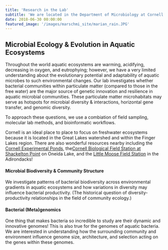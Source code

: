```yaml
---
title: 'Research in the Lab'
subtitle: 'We are located in the Department of Microbiology at Cornell University. We study how aquatic environments influence the ecology of bacterial communities and the evolution of bacterial populations, predominantly in estuaries and freshwater lakes. Our work typically includes field, lab, and computational components.'
date: 2018-06-30 00:00:00
featured_image: '/images/marschmi_site/marian_rain.JPG'
---
```




## Microbial Ecology & Evolution in Aquatic Ecosystems 

Throughout the world aquatic ecosystems are warming, acidifying, decreasing in oxygen, and eutrophying; however, we have a very limited understanding about the evolutionary potential and adaptability of aquatic microbes to such environmental changes. Our lab investigates whether bacterial communities within particulate matter (compared to those in the free water) are the major source of genetic innovation and resilience in aquatic microbial communities. These particulate matter microhabitats may serve as hotspots for microbial diversity & interactions, horizontal gene transfer, and genomic diversity. 

To approach these questions, we use a combiation of field sampling, molecular lab methods, and bioinformatic workflows. 

Cornell is an ideal place to place to focus on freshwater ecosystems because it is located in the Great Lakes watershed and within the Finger Lakes region. There are also wonderful resources nearby including the <a href="https://ecologyandevolution.cornell.edu/content/cornell-experimental-ponds-facility">Cornell Experimental Ponds</a>, the<a href="https://cbfs.dnr.cornell.edu/">Cornell Biological Field Station at Shackelton Point</a> on Oneida Lake, and the <a href="http://www2.dnr.cornell.edu/cek7/Field%20Station.html">Little Moose Field Station</a> in the Adirondacks! 


#### Microbial Biodiversity & Community Structure
We investigate patterns of bacterial biodiversity across environmental gradients in aquatic ecosystems and how variations in diversity may influence bacterial productivity. (The historical question of diversity-productivity relationships in the field of community ecology.)


#### Bacterial (Meta)genomics 
One thing that makes bacteria so incredible to study are their dynamic and innovative genomes! This is also true for the genomes of aquatic bacteria. We are interested in understanding how the surrounding community and environment influence genome size, architecture, and selection acting on the genes within these genomes. 



